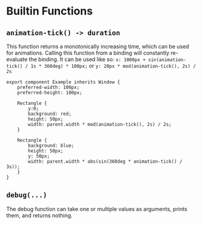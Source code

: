 <!-- Copyright © SixtyFPS GmbH <info@slint.dev> ; SPDX-License-Identifier: MIT -->
# Builtin Functions

## `animation-tick() -> duration`

This function returns a monotonically increasing time, which can be used for animations.
Calling this function from a binding will constantly re-evaluate the binding.
It can be used like so: `x: 1000px + sin(animation-tick() / 1s * 360deg) * 100px;` or `y: 20px * mod(animation-tick(), 2s) / 2s `

```{codemirror} slint
export component Example inherits Window {
    preferred-width: 100px;
    preferred-height: 100px;

    Rectangle {
        y:0;
        background: red;
        height: 50px;
        width: parent.width * mod(animation-tick(), 2s) / 2s;
    }

    Rectangle {
        background: blue;
        height: 50px;
        y: 50px;
        width: parent.width * abs(sin(360deg * animation-tick() / 3s));
    }
}
```

## `debug(...)`

The debug function can take one or multiple values as arguments, prints them, and returns nothing.
